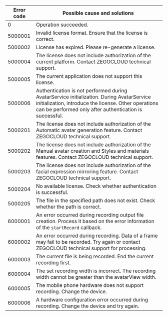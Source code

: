 | Error code | Possible cause and solutions |
| -----  | ------- |
| 0 | Operation succeeded.  |
| 5000001 | Invalid license format. Ensure that the license is correct. |
| 5000002 | License has expired. Please re-generate a license. |
| 5000004 | The license does not include authorization of the current platform. Contact ZEGOCLOUD technical support. |
| 5000005 | The current application does not support this license. | Contact ZEGOCLOUD technical support. |
| 5000006 | Authentication is not performed during AvatarService initialization. During AvatarService initialization, introduce the license. Other operations can be performed only after authentication is successful. |
| 5000201 | The license does not include authorization of the Automatic avatar generation feature. Contact ZEGOCLOUD technical support. |
| 5000202 | The license does not include authorization of the Manual avatar creation and Styles and materials features. Contact ZEGOCLOUD technical support. |
| 5000203 | The license does not include authorization of the facial expression mirroring feature. Contact ZEGOCLOUD technical support. |
| 5000204 | No available license. Check whether authentication is successful. |
| 5000205 | The file in the specified path does not exist. Check whether the path is correct. |
| 6000001 | An error occurred during recording output file creation. Process it based on the error information of the `startRecord` callback. |
| 6000002 | An error occurred during recording. Data of a frame may fail to be recorded. Try again or contact ZEGOCLOUD technical support for processing. |
| 6000003 | The current file is being recorded. End the current recording first. |
| 6000004 | The set recording width is incorrect. The recording width cannot be greater than the avatarView width. |
| 6000005 | The mobile phone hardware does not support recording. Change the device. |
| 6000006 | A hardware configuration error occurred during recording. Change the device and try again. |



